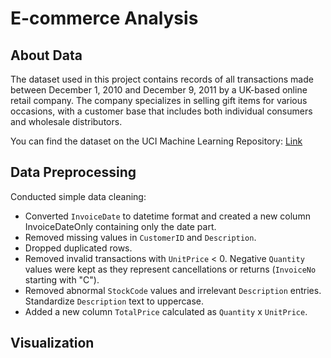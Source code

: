 # E-commerce Analysis 
## About Data 
The dataset used in this project contains records of all transactions made between December 1, 2010 and December 9, 2011 by a UK-based online retail company. The company specializes in selling gift items for various occasions, with a customer base that includes both individual consumers and wholesale distributors. 

You can find the dataset on the UCI Machine Learning Repository: [Link](https://archive.ics.uci.edu/dataset/352/online+retail)

## Data Preprocessing
Conducted simple data cleaning:

- Converted `InvoiceDate` to datetime format and created a new column InvoiceDateOnly containing only the date part.
- Removed missing values in `CustomerID` and `Description`.
- Dropped duplicated rows.
- Removed invalid transactions with `UnitPrice` < 0. Negative `Quantity` values were kept as they represent cancellations or returns (`InvoiceNo` starting with "C").
- Removed abnormal `StockCode` values and irrelevant `Description` entries. Standardize `Description` text to uppercase.
- Added a new column `TotalPrice` calculated as `Quantity` x `UnitPrice`.

## Visualization
